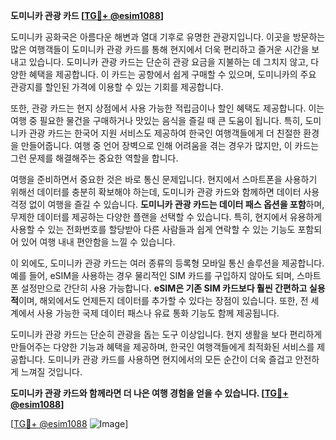 **도미니카 관광 카드 [[TG💪+ @esim1088](https://t.me/s/esim1088)]**

도미니카 공화국은 아름다운 해변과 열대 기후로 유명한 관광지입니다. 이곳을 방문하는 많은 여행객들이 도미니카 관광 카드를 통해 현지에서 더욱 편리하고 즐거운 시간을 보내고 있습니다. 도미니카 관광 카드는 단순히 관광 요금을 지불하는 데 그치지 않고, 다양한 혜택을 제공합니다. 이 카드는 공항에서 쉽게 구매할 수 있으며, 도미니카의 주요 관광지를 할인된 가격에 이용할 수 있는 기회를 제공합니다.

또한, 관광 카드는 현지 상점에서 사용 가능한 적립금이나 할인 혜택도 제공합니다. 이는 여행 중 필요한 물건을 구매하거나 맛있는 음식을 즐길 때 큰 도움이 됩니다. 특히, 도미니카 관광 카드는 한국어 지원 서비스도 제공하여 한국인 여행객들에게 더 친절한 환경을 만들어줍니다. 여행 중 언어 장벽으로 인해 어려움을 겪는 경우가 많지만, 이 카드는 그런 문제를 해결해주는 중요한 역할을 합니다.

여행을 준비하면서 중요한 것은 바로 통신 문제입니다. 현지에서 스마트폰을 사용하기 위해선 데이터를 충분히 확보해야 하는데, 도미니카 관광 카드와 함께하면 데이터 사용 걱정 없이 여행을 즐길 수 있습니다. **도미니카 관광 카드는 데이터 패스 옵션을 포함**하며, 무제한 데이터를 제공하는 다양한 플랜을 선택할 수 있습니다. 특히, 현지에서 유용하게 사용할 수 있는 전화번호를 할당받아 다른 사람들과 쉽게 연락할 수 있는 기능도 포함되어 있어 여행 내내 편안함을 느낄 수 있습니다.

이 외에도, 도미니카 관광 카드는 여러 종류의 등록형 모바일 통신 솔루션을 제공합니다. 예를 들어, eSIM을 사용하는 경우 물리적인 SIM 카드를 구입하지 않아도 되며, 스마트폰 설정만으로 간단히 사용 가능합니다. **eSIM은 기존 SIM 카드보다 훨씬 간편하고 실용적**이며, 해외에서도 언제든지 데이터를 추가할 수 있다는 장점이 있습니다. 또한, 전 세계에서 사용 가능한 국제 데이터 패스나 유료 통화 기능도 함께 제공됩니다.

도미니카 관광 카드는 단순히 관광을 돕는 도구 이상입니다. 현지 생활을 보다 편리하게 만들어주는 다양한 기능과 혜택을 제공하며, 한국인 여행객들에게 최적화된 서비스를 제공합니다. 도미니카 관광 카드를 사용하면 현지에서의 모든 순간이 더욱 즐겁고 안전하게 느껴질 것입니다.

**도미니카 관광 카드와 함께라면 더 나은 여행 경험을 얻을 수 있습니다. [[TG💪+ @esim1088](https://t.me/s/esim1088)]**

[[TG💪+ @esim1088](https://t.me/s/esim1088) ![Image](https://i.postimg.cc/Y0z9fWf4/image.png)]
